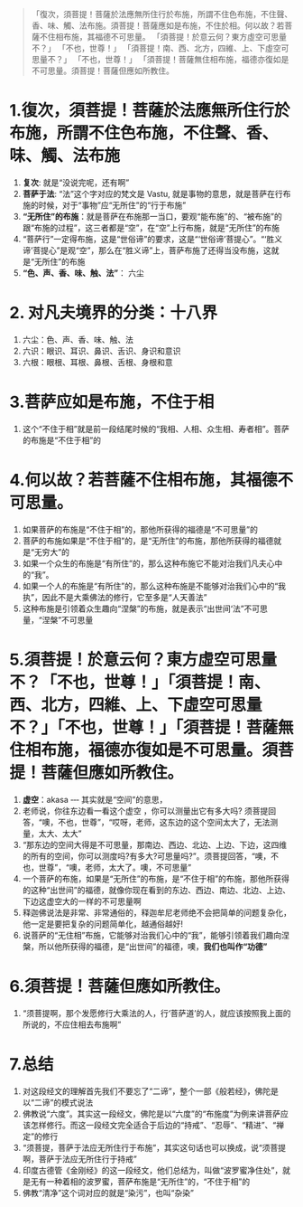
>「復次，須菩提！菩薩於法應無所住行於布施，所謂不住色布施，不住聲、香、味、觸、法布施。須菩提！菩薩應如是布施，不住於相。何以故？若菩薩不住相布施，其福德不可思量。
「須菩提！於意云何？東方虛空可思量不？」
「不也，世尊！」
「須菩提！南、西、北方，四維、上、下虛空可思量不？」
「不也，世尊！」
「須菩提！菩薩無住相布施，福德亦復如是不可思量。須菩提！菩薩但應如所教住。

# 1.復次，須菩提！菩薩於法應無所住行於布施，所謂不住色布施，不住聲、香、味、觸、法布施

1. **复次**: 就是“没说完呢，还有啊”
2. **菩萨于法**: “法”这个字对应的梵文是 Vastu, 就是事物的意思，就是菩萨在行布施的时候，对于“事物”应“无所住”的“行于布施”
3. **“无所住”的布施**：就是菩萨在布施那一当口，要观“能布施”的、“被布施”的跟“布施的过程”，这三者都是“空”，在“空”上行布施，就是“无所住”的布施
4. “菩萨行”一定得布施，这是“世俗谛”的要求，这是“‘世俗谛’菩提心”。“‘胜义谛’菩提心”是观“空”，那么在“胜义谛”上，菩萨布施了还得当没布施，这就是“无所住”的布施
5. **“色、声、香、味、触、法”**： 六尘

# 2. 对凡夫境界的分类：十八界
1. 六尘：色、声、香、味、触、法
2. 六识：眼识、耳识、鼻识、舌识、身识和意识
3. 六根：眼根、耳根、鼻根、舌根、身根和意

# 3.菩萨应如是布施，不住于相
1. 这个“不住于相”就是前一段结尾时候的“我相、人相、众生相、寿者相”。菩萨的布施是“不住于相”的

# 4.何以故？若菩薩不住相布施，其福德不可思量。
1. 如果菩萨的布施是“不住于相”的，那他所获得的福德是“不可思量”的
2. 菩萨的布施如果是“不住于相”的，是“无所住”的布施，那他所获得的福德就是“无穷大”的
3. 如果一个众生的布施是“有所住”的，那么这种布施它不能对治我们凡夫心中的“我”。
4. 如果一个人的布施是“有所住”的，那么这种布施是不能够对治我们心中的“我执”，因此不是大乘佛法的修行，它至多是“人天善法”
5. 这种布施是引领着众生趣向“涅槃”的布施，就是表示“出世间‘法”不可思量，“涅槃”不可思量

# 5.須菩提！於意云何？東方虛空可思量不？「不也，世尊！」「須菩提！南、西、北方，四維、上、下虛空可思量不？」「不也，世尊！」「須菩提！菩薩無住相布施，福德亦復如是不可思量。須菩提！菩薩但應如所教住。

1. **虚空**：akasa ‐‐‐ 其实就是“空间”的意思，
2. 老师说，你往东边看一看这个虚空 ，你可以测量出它有多大吗? 须菩提回答，“噢，不也，世尊”，“哎呀，老师，这东边的这个空间太大了，无法测量，太大、太大”
3. “那东边的空间大得是不可思量，那南边、西边、北边、上边、下边，这四维的所有的空间，你可以测度吗?有多大?可思量吗?”。须菩提回答，“噢，不也，世尊”，“噢，老师，太大了。噢，不可思量”
4. 一个菩萨的布施，如果是“无所住”的布施，是“不住于相”的布施，那他所获得的这种“出世间”的福德，就像你现在看到的东边、西边、南边、北边、上边、下边这虚空大的一样的不可思量啊
5. 释迦佛说法是非常、非常通俗的，释迦牟尼老师绝不会把简单的问题复杂化，他一定是要把复杂的问题简单化，越通俗越好!
6. 说菩萨的“无住相”布施，它能够对治我们心中的“我”，能够引领着我们趣向涅槃，所以他所获得的福德，是“出世间”的福德，噢，**我们也叫作“功德”**


# 6.須菩提！菩薩但應如所教住。
1. “须菩提啊，那个发愿修行大乘法的人，行‘菩萨道’的人，就应该按照我上面的所说的，不应住相去布施啊”

# 7.总结
1. 对这段经文的理解首先我们不要忘了“二谛”，整个一部《般若经》，佛陀是以“二谛”的模式说法
2. 佛教说“六度”。其实这一段经文，佛陀是以“六度”的“布施度”为例来讲菩萨应该怎样修行。而这一段经文完全适合于后边的“持戒”、“忍辱”、“精进”、“禅定”的修行
3. “须菩提，菩萨于法应无所住行于布施”，其实这句话也可以换成，说“须菩提啊，菩萨于法应无所住行于持戒”
4. 印度古德管《金刚经》的这一段经文，他们总结为，叫做“波罗蜜净住处”，就是无有一种着相的波罗蜜，菩萨布施是“无所住”的，“不住于相”的
5. 佛教“清净”这个词对应的就是“染污”，也叫“杂染”


